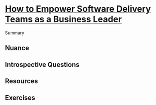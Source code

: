 # [How to Empower Software Delivery Teams as a Business Leader](https://dora.dev/devops-capabilities/cultural/how-to-empower-software-delivery-teams/)

Summary

## Nuance

## Introspective Questions

## Resources

## Exercises
